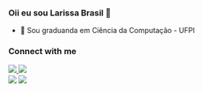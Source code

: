 ### Oii eu sou Larissa Brasil 👋
- 🔭  Sou graduanda em Ciência da Computação - UFPI

### Connect with me
<div>
<a href = "mailto:larissabrasil009@gmail.com">
	<img src="https://img.shields.io/badge/-Gmail-%23333?style=for-the-badge&logo=gmail&logoColor=white" target="_blank">
</a>

<a href="https://www.linkedin.com/in/brasil-larissa" target="_blank">
	<img src="https://img.shields.io/badge/-LinkedIn-%230077B5?style=for-the-badge&logo=linkedin&logoColor=white" target="_blank">
</a> 

</div>


<div>
<img align="center" src="https://github-readme-stats.vercel.app/api?username=Blarissa&include_all_commits=true&count_private=true&show_icons=true&theme=dark&hide=stars"/>

<img align="center" src="https://github-readme-stats.vercel.app/api/top-langs/?username=Blarissa&layout=compact" />
</div>
